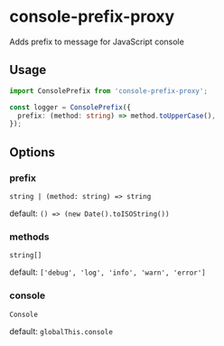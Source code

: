 # console-prefix-proxy

Adds prefix to message for JavaScript console

## Usage

```TypeScript
import ConsolePrefix from 'console-prefix-proxy';

const logger = ConsolePrefix({
  prefix: (method: string) => method.toUpperCase(),
});
```

## Options

### prefix

`string | (method: string) => string`

default: `() => (new Date().toISOString())`

### methods

`string[]`

default: `['debug', 'log', 'info', 'warn', 'error']`

### console

`Console`

default: `globalThis.console`